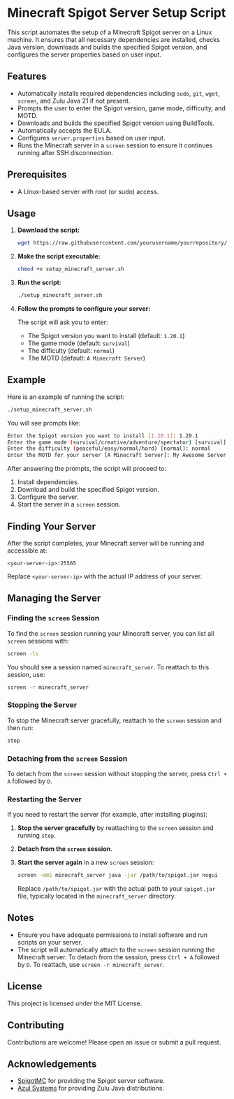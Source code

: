 # Minecraft Spigot Server Setup Script

This script automates the setup of a Minecraft Spigot server on a Linux machine. It ensures that all necessary dependencies are installed, checks Java version, downloads and builds the specified Spigot version, and configures the server properties based on user input.

## Features
- Automatically installs required dependencies including `sudo`, `git`, `wget`, `screen`, and Zulu Java 21 if not present.
- Prompts the user to enter the Spigot version, game mode, difficulty, and MOTD.
- Downloads and builds the specified Spigot version using BuildTools.
- Automatically accepts the EULA.
- Configures `server.properties` based on user input.
- Runs the Minecraft server in a `screen` session to ensure it continues running after SSH disconnection.

## Prerequisites
- A Linux-based server with root (or sudo) access.

## Usage

1. **Download the script:**

   ```sh
   wget https://raw.githubusercontent.com/yourusername/yourrepository/main/setup_minecraft_server.sh
   ```

2. **Make the script executable:**

   ```sh
   chmod +x setup_minecraft_server.sh
   ```

3. **Run the script:**

   ```sh
   ./setup_minecraft_server.sh
   ```

4. **Follow the prompts to configure your server:**

   The script will ask you to enter:
   - The Spigot version you want to install (default: `1.20.1`)
   - The game mode (default: `survival`)
   - The difficulty (default: `normal`)
   - The MOTD (default: `A Minecraft Server`)

## Example

Here is an example of running the script:

```sh
./setup_minecraft_server.sh
```

You will see prompts like:

```sh
Enter the Spigot version you want to install [1.20.1]: 1.20.1
Enter the game mode (survival/creative/adventure/spectator) [survival]: survival
Enter the difficulty (peaceful/easy/normal/hard) [normal]: normal
Enter the MOTD for your server [A Minecraft Server]: My Awesome Server
```

After answering the prompts, the script will proceed to:

1. Install dependencies.
2. Download and build the specified Spigot version.
3. Configure the server.
4. Start the server in a `screen` session.

## Finding Your Server

After the script completes, your Minecraft server will be running and accessible at:

```
<your-server-ip>:25565
```

Replace `<your-server-ip>` with the actual IP address of your server.

## Managing the Server

### Finding the `screen` Session

To find the `screen` session running your Minecraft server, you can list all `screen` sessions with:

```sh
screen -ls
```

You should see a session named `minecraft_server`. To reattach to this session, use:

```sh
screen -r minecraft_server
```

### Stopping the Server

To stop the Minecraft server gracefully, reattach to the `screen` session and then run:

```sh
stop
```

### Detaching from the `screen` Session

To detach from the `screen` session without stopping the server, press `Ctrl + A` followed by `D`.

### Restarting the Server

If you need to restart the server (for example, after installing plugins):

1. **Stop the server gracefully** by reattaching to the `screen` session and running `stop`.
2. **Detach from the `screen` session**.
3. **Start the server again** in a new `screen` session:

   ```sh
   screen -dmS minecraft_server java -jar /path/to/spigot.jar nogui
   ```

   Replace `/path/to/spigot.jar` with the actual path to your `spigot.jar` file, typically located in the `minecraft_server` directory.

## Notes

- Ensure you have adequate permissions to install software and run scripts on your server.
- The script will automatically attach to the `screen` session running the Minecraft server. To detach from the session, press `Ctrl + A` followed by `D`. To reattach, use `screen -r minecraft_server`.

## License

This project is licensed under the MIT License.

## Contributing

Contributions are welcome! Please open an issue or submit a pull request.

## Acknowledgements

- [SpigotMC](https://www.spigotmc.org/) for providing the Spigot server software.
- [Azul Systems](https://www.azul.com/) for providing Zulu Java distributions.
